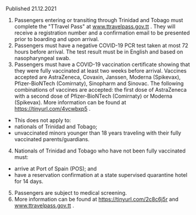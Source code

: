 Published 21.12.2021
1. Passengers entering or transiting through Trinidad and Tobago must complete the "TTravel Pass" at <a href="http://www.ttravelpass.gov.tt">www.ttravelpass.gov.tt</a> . They will receive a registration number and a confirmation email to be presented prior to boarding and upon arrival.
2. Passengers must have a negative COVID-19 PCR test taken at most 72 hours before arrival. The test result must be in English and based on nasopharyngeal swab.
3. Passengers must have a COVID-19 vaccination certificate showing that they were fully vaccinated at least two weeks before arrival. Vaccines accepted are AstraZeneca, Covaxin, Janssen, Moderna (Spikevax), Pfizer-BioNTech (Comirnaty), Sinopharm and Sinovac. The following combinations of vaccines are accepted: the first dose of AstraZeneca with a second dose of Pfizer-BioNTech (Comirnaty) or Moderna (Spikevax).
More information can be found at <a href="https://tinyurl.com/4vcwbxp5">https://tinyurl.com/4vcwbxp5</a> .
- This does not apply to:
- nationals of Trinidad and Tobago;
- unvaccinated minors younger than 18 years traveling with their fully vaccinated parents/guardians.
4. Nationals of Trinidad and Tobago who have not been fully vaccinated must:
- arrive at Port of Spain (POS); and
- have a reservation confirmation at a state supervised quarantine hotel for 14 days.
5. Passengers are subject to medical screening.
6. More information can be found at <a href="https://tinyurl.com/2c8c6j5r">https://tinyurl.com/2c8c6j5r</a> and <a href="http://www.ttravelpass.gov.tt">www.ttravelpass.gov.tt</a> .